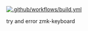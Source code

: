 [![.github/workflows/build.yml](https://github.com/gpmontt/corne-config/actions/workflows/build.yml/badge.svg)](https://github.com/gpmontt/corne-config/actions/workflows/build.yml)

try and error zmk-keyboard

